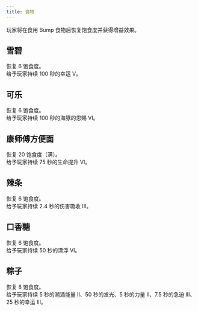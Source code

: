 ```yaml
---
title: 食物
---
```


玩家将在食用 Bump 食物后恢复饱食度并获得增益效果。

## 雪碧

恢复 6 饱食度。  
给予玩家持续 100 秒的幸运 V。

## 可乐

恢复 6 饱食度。  
给予玩家持续 100 秒的海豚的恩赐 VI。

## 康师傅方便面

恢复 20 饱食度（满）。  
给予玩家持续 75 秒的生命提升 VI。

## 辣条

恢复 6 饱食度。  
给予玩家持续 2.4 秒的伤害吸收 III。

## 口香糖

恢复 6 饱食度。  
给予玩家持续 50 秒的漂浮 VI。

## 粽子

恢复 8 饱食度。  
给予玩家持续 5 秒的潮涌能量 II、50 秒的发光、5 秒的力量 II、7.5 秒的急迫 III、25 秒的幸运 III。
